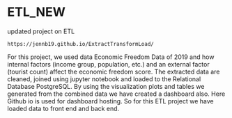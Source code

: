 # ETL_NEW
updated project on ETL

    https://jennb19.github.io/ExtractTransformLoad/

For this project, we used data Economic Freedom Data of 2019 and how internal factors (income group, population, etc.) and an external factor (tourist count) affect the economic freedom score. The extracted data are cleaned, joined using jupyter notebook and loaded to the Relational Database PostgreSQL. By using the visualization plots and tables we generated from the combined data we have created a dashboard also. Here Github io is used for dashboard hosting. So for this ETL project we have loaded data to front end and back end.
